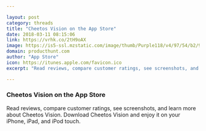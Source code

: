 ```yaml
---

layout: post
category: threads
title: "Cheetos Vision on the App Store"
date: 2018-03-11 08:15:06
link: https://vrhk.co/2tH9oAX
image: https://is5-ssl.mzstatic.com/image/thumb/Purple118/v4/97/54/b2/9754b2e7-d184-588a-fe51-0167b542e95c/AppIcon-1x_U007emarketing-0-0-GLES2_U002c0-512MB-sRGB-0-0-0-85-220-0-0-0-4.png/1200x630bb.jpg
domain: producthunt.com
author: "App Store"
icon: https://itunes.apple.com/favicon.ico
excerpt: "Read reviews, compare customer ratings, see screenshots, and learn more about Cheetos Vision. Download Cheetos Vision and enjoy it on your iPhone, iPad, and iPod touch."

---
```


### Cheetos Vision on the App Store

Read reviews, compare customer ratings, see screenshots, and learn more about Cheetos Vision. Download Cheetos Vision and enjoy it on your iPhone, iPad, and iPod touch.